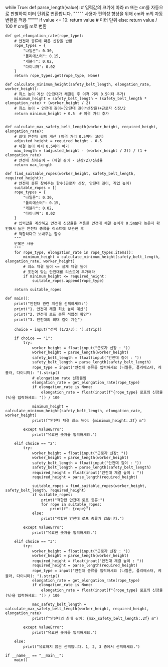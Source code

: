 while True:
    def parse_length(value):
        # 입력값의 크기에 따라 m 또는 cm를 자동으로 판별하여 미터 단위로 변환합니다.
        """""
        사용자 편의성 향상을 위해 cm와 m의 자동변환을 적용
        """""
        if value <= 10:
            return value  # 미터 단위
        else:
            return value / 100  # cm를 m로 변환

    def get_elongation_rate(rope_type):
        # 안전대 종류에 따른 신장율 반환
        rope_types = {
            "나일론": 0.30,
            "폴리에스터": 0.15,
            "케블라": 0.02,
            "다이니마": 0.02
        }
        return rope_types.get(rope_type, None)

    def calculate_minimum_height(safety_belt_length, elongation_rate, worker_height):
        # 최소 높이 계산 (안전대가 체결된 후 이격 거리 0.5미터 추가)
        minimum_height = safety_belt_length + (safety_belt_length * elongation_rate) + (worker_height / 2)
        # 최소 높이 = 안전대 길이+(안전대 길이*신장율)+근로자 신장/2
        return minimum_height + 0.5  # 이격 거리 추가


    def calculate_max_safety_belt_length(worker_height, required_height, elongation_rate):
        # 최대 안전대 길이 계산 (이격 거리 0.5미터 고려)
        adjusted_height = required_height - 0.5
        # 채결 높이 에서 0.5미터 빼기
        max_length = (adjusted_height - (worker_height / 2)) / (1 + elongation_rate)
        # 안전대 최대길이 = (체결 길이 - 신장/2)/신장율
        return max_length

    def find_suitable_ropes(worker_height, safety_belt_length, required_height):
        # 안전대 종류 찾아주는 함수(근로자 신장, 안전대 길이, 작업 높이)
        suitable_ropes = []
        rope_types = {
            "나일론": 0.30,
            "폴리에스터": 0.15,
            "케블라": 0.02,
            "다이니마": 0.02
        }
        # 입력값을 계산하고 안전대 신장율을 적용한 안전대 체결 높이가 0.5m보다 높은지 확인해서 높은 안전대 종류를 리스트에 보관한 후
        # 적합하다고 보내주는 함수
        """
        반복문 사용
        """
        for rope_type, elongation_rate in rope_types.items():
            minimum_height = calculate_minimum_height(safety_belt_length, elongation_rate, worker_height)
            # 최소 체결 높이 <= 실제 체결 높이
            # 조건에 맞는 안전대를 리스트에 추가해라
            if minimum_height <= required_height:
                suitable_ropes.append(rope_type)

        return suitable_ropes

    def main():
        print("안전대 관련 계산을 선택하세요:")
        print("1. 안전대 체결 최소 높이 계산")
        print("2. 안전대 로프 종류 적합성 확인")
        print("3. 안전대의 최대 길이 계산")

        choice = input("선택 (1/2/3): ").strip()

        if choice == "1":
            try:
                worker_height = float(input("근로자 신장 : "))
                worker_height = parse_length(worker_height)
                safety_belt_length = float(input("안전대 길이 : "))
                safety_belt_length = parse_length(safety_belt_length)
                rope_type = input("안전대 종류를 입력하세요 (나일론, 폴리에스터, 케블라, 다이니마): ").strip()
                # elongation rate 신장율임
                elongation_rate = get_elongation_rate(rope_type)
                if elongation_rate is None:
                    elongation_rate = float(input(f"{rope_type} 로프의 신장율 (%)을 입력하세요: ")) / 100

                minimum_height = calculate_minimum_height(safety_belt_length, elongation_rate, worker_height)
                print(f"안전대 체결 최소 높이: {minimum_height:.2f} m")

            except ValueError:
                print("유효한 숫자를 입력하세요.")

        elif choice == "2":
            try:
                worker_height = float(input("근로자 신장: "))
                worker_height = parse_length(worker_height)
                safety_belt_length = float(input("안전대 길이 : "))
                safety_belt_length = parse_length(safety_belt_length)
                required_height = float(input("안전대 체결 높이 : "))
                required_height = parse_length(required_height)

                suitable_ropes = find_suitable_ropes(worker_height, safety_belt_length, required_height)
                if suitable_ropes:
                    print("적합한 안전대 로프 종류:")
                    for rope in suitable_ropes:
                        print(f"- {rope}")
                else:
                    print("적합한 안전대 로프 종류가 없습니다.")

            except ValueError:
                print("유효한 숫자를 입력하세요.")

        elif choice == "3":
            try:
                worker_height = float(input("근로자 신장 : "))
                worker_height = parse_length(worker_height)
                required_height = float(input("안전대 체결 높이 : "))
                required_height = parse_length(required_height)
                rope_type = input("안전대 종류를 입력하세요 (나일론, 폴리에스터, 케블라, 다이니마): ").strip()
                elongation_rate = get_elongation_rate(rope_type)
                if elongation_rate is None:
                    elongation_rate = float(input(f"{rope_type} 로프의 신장율 (%)을 입력하세요: ")) / 100

                max_safety_belt_length = calculate_max_safety_belt_length(worker_height, required_height, elongation_rate)
                print(f"안전대의 최대 길이: {max_safety_belt_length:.2f} m")

            except ValueError:
                print("유효한 숫자를 입력하세요.")

        else:
            print("유효하지 않은 선택입니다. 1, 2, 3 중에서 선택하세요.")

    if __name__ == "__main__":
        main()
